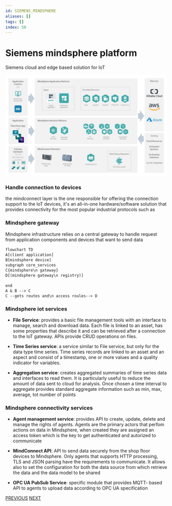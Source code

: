 ```yaml
---
id: SIEMENS_MINDSPHERE
aliases: []
tags: []
index: 50
---
```


# Siemens mindsphere platform

Siemens cloud and edge based solution for IoT

![](assets/mobile_systems/Pasted%20image%2020240613162502.png)

### Handle connection to devices

the mindconnect layer is the one responsible for offering the connection support to the IoT devices, it's an all-in-one hardware/software solution that provides connectivity for the most popular industrial protocols such as

### Mindsphere gateway

Mindsphere infrastructure relies on a central gateway to handle request from application components and devices that want to send data

```mermaid
flowchart TD
A[client application]
B[mindsphere device]
subgraph core_services
C{mindsphere\n gateway}
D[(mindsphere gateway\n registry)]

end
A & B --> C
C --gets routes and\n access roules--> D
```

### Mindsphere iot services

- **File Service**: provides a basic file management tools with an interface to manage, search and download data. Each file is linked to an asset, has some properties that describe it and can be retrieved after a connection to the IoT gateway. APIs provide CRUD operations on files.

- **Time Series service**: a service similar to File service, but only for the data type time series. Time series records are linked to an asset and an aspect and consist of a timestamp, one or more values and a quality indicator for variables.

- **Aggregation service**: creates aggregated summaries of time series data and interfaces to read them. It is particularly useful to reduce the amount of data sent to cloud for analysis. Once chosen a time interval to aggregate provides standard aggregate information such as min, max, average, tot number of points

### Mindsphere connectivity services

- **Agent management service**: provides API to create, update, delete and manage the rights of agents. Agents are the primary actors that perfom actions on data in Mindsphere, when created they are assigned an access token which is the key to get authenticated and autorized to communicate

- **MindConnect API**: API to send data securely from the shop floor devices to Mindsphere. Only agents that supports HTTP processing, TLS and JSON parsing have the requirements to communicate. It allows also to set the configuration for both the data source from which retrieve the data and the data model to be shared

- **OPC UA PubSub Service**: specific module that provides MQTT- based API to agents to upload data according to OPC UA specification

[PREVIOUS](mobile_systems/iot/azure_iot_platform.md) [NEXT](mobile_systems/iot/edgex_iot_platform.md)
